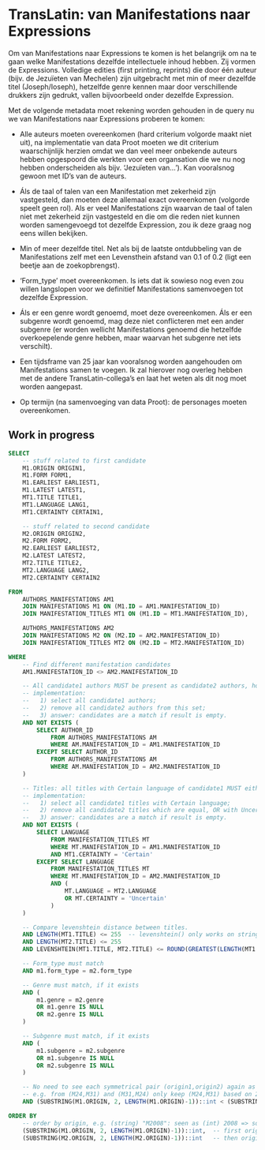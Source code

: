 # TransLatin: van Manifestations naar Expressions

Om van Manifestations naar Expressions te komen is het belangrijk om na te gaan
welke Manifestations dezelfde intellectuele inhoud hebben. Zij vormen de
Expressions. Volledige edities (first printing, reprints) die door één auteur
(bijv. de Jezuïeten van Mechelen) zijn uitgebracht met min of meer dezelfde
titel (Joseph/Ioseph), hetzelfde genre kennen maar door verschillende drukkers
zijn gedrukt, vallen bijvoorbeeld onder dezelfde Expression.

Met de volgende metadata moet rekening worden gehouden in de query nu we van
Manifestations naar Expressions proberen te komen:

- Alle auteurs moeten overeenkomen (hard criterium volgorde maakt niet uit),
na implementatie van data Proot moeten we dit criterium waarschijnlijk herzien
omdat we dan veel meer onbekende auteurs hebben opgespoord die werkten voor een
organsation die we nu nog hebben onderscheiden als bijv. ‘Jezuïeten van…’). Kan
vooralsnog gewoon met ID’s van de auteurs.

- Áls de taal of talen van een Manifestation met zekerheid zijn vastgesteld,
dan moeten deze allemaal exact overeenkomen (volgorde speelt geen rol). Als er
veel Manifestations zijn waarvan de taal of talen niet met zekerheid zijn
vastgesteld en die om die reden niet kunnen worden samengevoegd tot dezelfde
Expression, zou ik deze graag nog eens willen bekijken.

- Min of meer dezelfde titel. Net als bij de laatste ontdubbeling van de
Manifestations zelf met een Levensthein afstand van 0.1 of 0.2 (ligt een beetje
aan de zoekopbrengst).

- ‘Form_type’ moet overeenkomen. Is iets dat ik sowieso nog even zou willen
langslopen voor we definitief Manifestations samenvoegen tot dezelfde Expression.

- Áls er een genre wordt genoemd, moet deze overeenkomen. Áls er een
subgenre wordt genoemd, mag deze niet conflicteren met een ander subgenre (er
worden wellicht Manifestations genoemd die hetzelfde overkoepelende genre
hebben, maar waarvan het subgenre net iets verschilt).

- Een tijdsframe van 25 jaar kan vooralsnog worden aangehouden om
Manifestations samen te voegen. Ik zal hierover nog overleg hebben met de
andere TransLatin-collega’s en laat het weten als dit nog moet worden
aangepast.

- Op termijn (na samenvoeging van data Proot): de personages moeten
overeenkomen.

## Work in progress

```sql
SELECT
    -- stuff related to first candidate
    M1.ORIGIN ORIGIN1,
    M1.FORM FORM1,
    M1.EARLIEST EARLIEST1,
    M1.LATEST LATEST1,
    MT1.TITLE TITLE1,
    MT1.LANGUAGE LANG1,
    MT1.CERTAINTY CERTAIN1,

    -- stuff related to second candidate
    M2.ORIGIN ORIGIN2,
    M2.FORM FORM2,
    M2.EARLIEST EARLIEST2,
    M2.LATEST LATEST2,
    MT2.TITLE TITLE2,
    MT2.LANGUAGE LANG2,
    MT2.CERTAINTY CERTAIN2

FROM
    AUTHORS_MANIFESTATIONS AM1
    JOIN MANIFESTATIONS M1 ON (M1.ID = AM1.MANIFESTATION_ID)
    JOIN MANIFESTATION_TITLES MT1 ON (M1.ID = MT1.MANIFESTATION_ID),

    AUTHORS_MANIFESTATIONS AM2
    JOIN MANIFESTATIONS M2 ON (M2.ID = AM2.MANIFESTATION_ID)
    JOIN MANIFESTATION_TITLES MT2 ON (M2.ID = MT2.MANIFESTATION_ID)

WHERE
    -- Find different manifestation candidates
    AM1.MANIFESTATION_ID <> AM2.MANIFESTATION_ID

    -- All candidate1 authors MUST be present as candidate2 authors, however candidate2 MAY have more authors.
    -- implementation:
    --   1) select all candidate1 authors;
    --   2) remove all candidate2 authors from this set;
    --   3) answer: candidates are a match if result is empty.
    AND NOT EXISTS (
        SELECT AUTHOR_ID
            FROM AUTHORS_MANIFESTATIONS AM
            WHERE AM.MANIFESTATION_ID = AM1.MANIFESTATION_ID
        EXCEPT SELECT AUTHOR_ID
            FROM AUTHORS_MANIFESTATIONS AM
            WHERE AM.MANIFESTATION_ID = AM2.MANIFESTATION_ID
    )

    -- Titles: all titles with Certain language of candidate1 MUST either exist for candidate2, or be Uncertain.
    -- implementation:
    --   1) select all candidate1 titles with Certain language;
    --   2) remove all candidate2 titles which are equal, OR with Uncertain language;
    --   3) answer: candidates are a match if result is empty.
    AND NOT EXISTS (
        SELECT LANGUAGE
            FROM MANIFESTATION_TITLES MT
            WHERE MT.MANIFESTATION_ID = AM1.MANIFESTATION_ID
            AND MT1.CERTAINTY = 'Certain'
        EXCEPT SELECT LANGUAGE
            FROM MANIFESTATION_TITLES MT
            WHERE MT.MANIFESTATION_ID = AM2.MANIFESTATION_ID
            AND (
                MT.LANGUAGE = MT2.LANGUAGE
                OR MT.CERTAINTY = 'Uncertain'
            )
    )

    -- Compare levenshtein distance between titles.
    AND LENGTH(MT1.TITLE) <= 255  -- levenshtein() only works on string length <= 255
    AND LENGTH(MT2.TITLE) <= 255
    AND LEVENSHTEIN(MT1.TITLE, MT2.TITLE) <= ROUND(GREATEST(LENGTH(MT1.TITLE), LENGTH(MT2.TITLE)) * 0.2)

    -- Form_type must match
    AND m1.form_type = m2.form_type

    -- Genre must match, if it exists
    AND (
        m1.genre = m2.genre
        OR m1.genre IS NULL
        OR m2.genre IS NULL
    )

    -- Subgenre must match, if it exists
    AND (
        m1.subgenre = m2.subgenre
        OR m1.subgenre IS NULL
        OR m2.subgenre IS NULL
    )

    -- No need to see each symmetrical pair (origin1,origin2) again as (origin2,origin1)
    -- e.g. from (M24,M31) and (M31,M24) only keep (M24,M31) based on 24 < 31
    AND (SUBSTRING(M1.ORIGIN, 2, LENGTH(M1.ORIGIN)-1))::int < (SUBSTRING(M2.ORIGIN, 2, LENGTH(M2.ORIGIN)-1))::int

ORDER BY
    -- order by origin, e.g. (string) "M2008": seen as (int) 2008 => so "M2008", "M700", "M37" is ordered: M37, M700, M2008
    (SUBSTRING(M1.ORIGIN, 2, LENGTH(M1.ORIGIN)-1))::int,  -- first origin1
    (SUBSTRING(M2.ORIGIN, 2, LENGTH(M2.ORIGIN)-1))::int   -- then origin2
```
